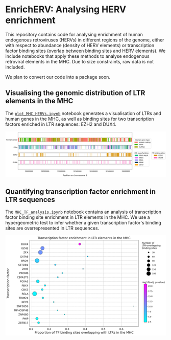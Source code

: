 # EnrichERV: Analysing HERV enrichment

This repository contains code for analysing enrichment of human endogenous retroviruses (HERVs) in different regions of the genome, either with respect to abundance (density of HERV elements) or transcription factor binding sites (overlap between binding sites and HERV elements). We include notebooks that apply these methods to analyse endogenous retroviral elements in the MHC. Due to size constraints, raw data is not included.

We plan to convert our code into a package soon.

## Visualising the genomic distribution of LTR elements in the MHC

The [`plot_MHC_HERVs.ipynb`](notebooks/plot_MHC_HERVs.ipynb) notebook generates a visualisation of LTRs and human genes in the MHC, as well as binding sites for
two transcription factors enriched in LTR sequences: EZH2 and DUX4.

![MHC](figures/fig1a.png)

## Quantifying transcription factor enrichment in LTR sequences

The [`MHC_TF_analysis.ipynb`](notebooks/MHC_TF_analysis.ipynb) notebook contains an analysis of transcription factor binding site enrichment
in LTR elements in the MHC. We use a hypergeometric test to infer whether a given transcription factor's binding sites are
overrepresented in LTR sequences.

![LTR enrichment](figures/fig1b.png)